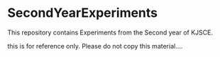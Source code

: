 # SecondYearExperiments
This repository contains Experiments from the Second year of KJSCE.



this is for reference only. Please do not copy this material....
